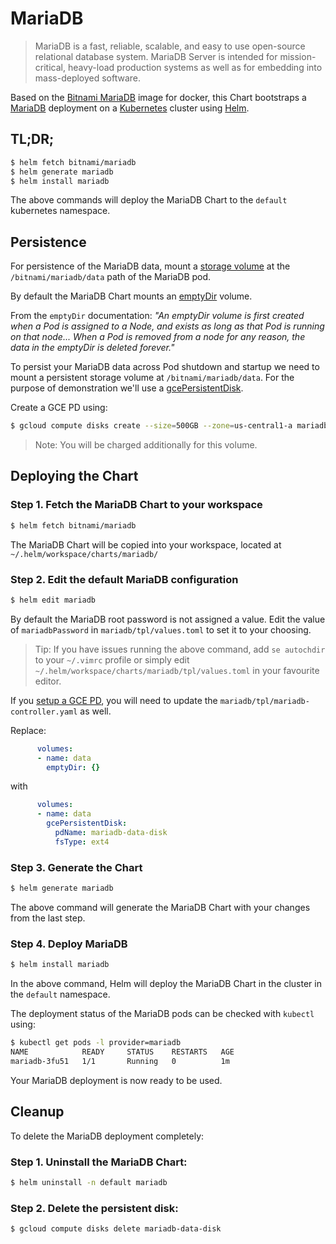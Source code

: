 # MariaDB

> MariaDB is a fast, reliable, scalable, and easy to use open-source relational database system. MariaDB Server is intended for mission-critical, heavy-load production systems as well as for embedding into mass-deployed software.

Based on the [Bitnami MariaDB](https://github.com/bitnami/bitnami-docker-mariadb) image for docker, this Chart bootstraps a [MariaDB](https://mariadb.com/) deployment on a [Kubernetes](https://kubernetes.io) cluster using [Helm](https://helm.sh).

## TL;DR;

```bash
$ helm fetch bitnami/mariadb
$ helm generate mariadb
$ helm install mariadb
```

The above commands will deploy the MariaDB Chart to the `default` kubernetes namespace.

## Persistence

For persistence of the MariaDB data, mount a [storage volume](http://kubernetes.io/v1.0/docs/user-guide/volumes.html) at the `/bitnami/mariadb/data` path of the MariaDB pod.

By default the MariaDB Chart mounts an [emptyDir](http://kubernetes.io/docs/user-guide/volumes/#emptydir) volume.

From the `emptyDir` documentation: *"An emptyDir volume is first created when a Pod is assigned to a Node, and exists as long as that Pod is running on that node... When a Pod is removed from a node for any reason, the data in the emptyDir is deleted forever."*

To persist your MariaDB data across Pod shutdown and startup we need to mount a persistent storage volume at `/bitnami/mariadb/data`. For the purpose of demonstration we'll use a [gcePersistentDisk](http://kubernetes.io/docs/user-guide/volumes/#gcepersistentdisk).

Create a GCE PD using:

```bash
$ gcloud compute disks create --size=500GB --zone=us-central1-a mariadb-data-disk
```

> Note: You will be charged additionally for this volume.

## Deploying the Chart

### Step 1. Fetch the MariaDB Chart to your workspace

```bash
$ helm fetch bitnami/mariadb
```

The MariaDB Chart will be copied into your workspace, located at `~/.helm/workspace/charts/mariadb/`

### Step 2. Edit the default MariaDB configuration

```bash
$ helm edit mariadb
```

By default the MariaDB root password is not assigned a value. Edit the value of `mariadbPassword` in `mariadb/tpl/values.toml` to set it to your choosing.

> Tip: If you have issues running the above command, add `se autochdir` to your `~/.vimrc` profile or simply edit `~/.helm/workspace/charts/mariadb/tpl/values.toml` in your favourite editor.

If you [setup a GCE PD](#Persistence), you will need to update the `mariadb/tpl/mariadb-controller.yaml` as well.

Replace:

```yaml
      volumes:
      - name: data
        emptyDir: {}
```

with

```yaml
      volumes:
      - name: data
        gcePersistentDisk:
          pdName: mariadb-data-disk
          fsType: ext4
```

### Step 3. Generate the Chart

```bash
$ helm generate mariadb
```

The above command will generate the MariaDB Chart with your changes from the last step.

### Step 4. Deploy MariaDB

```bash
$ helm install mariadb
```

In the above command, Helm will deploy the MariaDB Chart in the cluster in the `default` namespace.

The deployment status of the MariaDB pods can be checked with `kubectl` using:

```bash
$ kubectl get pods -l provider=mariadb
NAME            READY     STATUS    RESTARTS   AGE
mariadb-3fu51   1/1       Running   0          1m
```

Your MariaDB deployment is now ready to be used.

## Cleanup

To delete the MariaDB deployment completely:

### Step 1. Uninstall the MariaDB Chart:

```bash
$ helm uninstall -n default mariadb
```

### Step 2. Delete the persistent disk:

```bash
$ gcloud compute disks delete mariadb-data-disk
```
